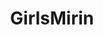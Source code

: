 ---
title: GirlsMirin
crosslinks:
- livven
- pmstealyogirl
- 4chan
- gifs
- GirlsMirinGirls
- pics
- hapas
- OldSchoolCool
- UnexpectedRT
- happy
- Delraymisfits
- hamiltonmusical
- SuddenlyGay
- emily_rudd
- PhotoshopRequest
- amiugly
- aww
- dankchristianmemes
- niceguys
- waifuism
---